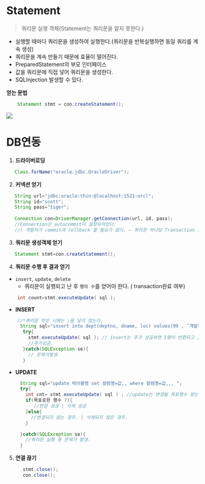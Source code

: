 # Statement
> 쿼리문 실행 객체(Statement는 쿼리문을 알지 못한다.)

- 실행할 때마다 쿼리문을 생성하여 실행한다.(쿼리문을 반복실행하면 동일 쿼리를 계속 생성)
- 쿼리문을 계속 만들기 때문에 효율이 떨어진다.
- PreparedStatement의 부모 인터페이스
- 값을 쿼리문에 직접 넣어 쿼리문을 생성한다.
- SQLInjection 발생할 수 있다.

**얻는 문법**
```java
    Statement stmt = con.createStatement();
```

<img src = "https://user-images.githubusercontent.com/69107255/103225528-70f06e00-496d-11eb-9bce-0e1d428ff9e7.png">

# DB연동

1. **드라이버로딩**
```java
   Class.forName("oracle.jdbc.OracleDriver");
```

2. **커넥션 얻기**
```java
   String url="jdbc:oracle:thin:@localhost:1521:orcl"; 
   String id="scott";
   String pass="tiger";
 
   Connection con=DriverManager.getConnection(url, id, pass);
   //Connection은 autocommit이 설정되어있다.
   //( 개발자가 commit과 rollback 할 필요가 없다. – 쿼리문 하나당 Transaction 완료.) 
```

3. **쿼리문 생성객체 얻기**
```java
   Statement stmt=con.createStatement();
```
4. **쿼리문 수행 후 결과 얻기**
- `insert`, `update`, `delete`
    - 쿼리문이 실행되고 난 후 `행의 수`를 얻어야 한다. ( transaction완료 여부)
```java
    int count=stmt.executeUpdate( sql );
``` 
- **INSERT**
```java
    //*쿼리문 작성 시에는 ;을 넣지 않는다.
     String sql="insert into dept(deptno, dname, loc) values(99 , ’개발부’ , ’서울’)";
      try{
        stmt.executeUpdate( sql ); // insert는 추가 성공하면 1행이 반환되고 ,실패하면 예외가 발생
        //추가성공.
      }catch(SQLException se){
        // 문제가발생.
      }
```

- **UPDATE**
```java
     String sql="update 테이블명 set 컬럼명=값,, where 컬럼명=값,,, ";
     try{
       int cnt= stmt.executeUpdate( sql ) ; //update는 변경될 목표행수 받는다.
       if(목표로한 행수 ?){  
          //변경 성공 | 삭제 성공
       }else{
         //변경되지 않는 경우. | 삭제되지 않은 경우.
       }

     }catch(SQLException se){
       //쿼리문 실행 중 문제가 발생.
     }
```
  
5. **연결 끊기**
```java
      stmt.close();
      con.close();
```